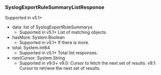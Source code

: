 ### SyslogExportRuleSummaryListResponse
Supported in v5.1+

- data: list of SyslogExportRuleSummarys
  - Supported in v5.1+
  List of matching objects.
- hasMore: System.Boolean
  - Supported in v5.1+
  If there is more.
- total: System.Int64
  - Supported in v5.1+
  Total list responses.
- nextCursor: System.String
  - Supported in v9.0+
  v9.0: Cursor to fetch the next set of results.
  v9.1: Cursor to retrieve the next set of results.
